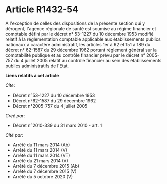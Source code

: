# Article R1432-54

A l'exception de celles des dispositions de la présente section qui y dérogent, l'agence régionale de santé est soumise au
régime financier et comptable défini par le décret n° 53-1227 du 10 décembre 1953 modifié relatif à la réglementation
comptable applicable aux établissements publics nationaux à caractère administratif, les articles 1er à 62 et 151 à 189 du
décret n° 62-1587 du 29 décembre 1962 portant règlement général sur la comptabilité publique et au contrôle financier prévu
par le décret n° 2005-757 du 4 juillet 2005 relatif au contrôle financier au sein des établissements publics administratifs
de l'Etat.

**Liens relatifs à cet article**

_Cite_:

  - Décret n°53-1227 du 10 décembre 1953
  - Décret n°62-1587 du 29 décembre 1962
  - Décret n°2005-757 du 4 juillet 2005

_Créé par_:

  - Décret n°2010-339 du 31 mars 2010 - art. 1

_Cité par_:

  - Arrêté du 11 mars 2014 (Ab)
  - Arrêté du 11 mars 2014 (V)
  - Arrêté du 11 mars 2014 (VT)
  - Arrêté du 21 mars 2014 (V)
  - Arrêté du 7 décembre 2015 (Ab)
  - Arrêté du 7 décembre 2015 (V)
  - Arrêté du 5 octobre 2020 (V)
